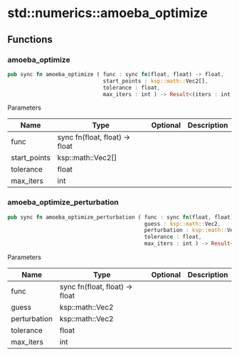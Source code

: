 # std::numerics::amoeba_optimize



## Functions


### amoeba_optimize

```rust
pub sync fn amoeba_optimize ( func : sync fn(float, float) -> float,
                              start_points : ksp::math::Vec2[],
                              tolerance : float,
                              max_iters : int ) -> Result<(iters : int, x : float, y : float)>
```



Parameters

| Name         | Type                           | Optional | Description |
| ------------ | ------------------------------ | -------- | ----------- |
| func         | sync fn(float, float) -> float |          |             |
| start_points | ksp::math::Vec2[]              |          |             |
| tolerance    | float                          |          |             |
| max_iters    | int                            |          |             |


### amoeba_optimize_perturbation

```rust
pub sync fn amoeba_optimize_perturbation ( func : sync fn(float, float) -> float,
                                           guess : ksp::math::Vec2,
                                           perturbation : ksp::math::Vec2,
                                           tolerance : float,
                                           max_iters : int ) -> Result<(iters : int, x : float, y : float)>
```



Parameters

| Name         | Type                           | Optional | Description |
| ------------ | ------------------------------ | -------- | ----------- |
| func         | sync fn(float, float) -> float |          |             |
| guess        | ksp::math::Vec2                |          |             |
| perturbation | ksp::math::Vec2                |          |             |
| tolerance    | float                          |          |             |
| max_iters    | int                            |          |             |

